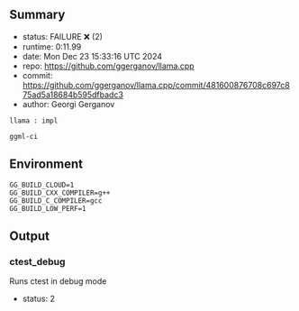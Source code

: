## Summary

- status:  FAILURE ❌ (2)
- runtime: 0:11.99
- date:    Mon Dec 23 15:33:16 UTC 2024
- repo:    https://github.com/ggerganov/llama.cpp
- commit:  https://github.com/ggerganov/llama.cpp/commit/481600876708c697c875ad5a18684b595dfbadc3
- author:  Georgi Gerganov
```
llama : impl

ggml-ci
```

## Environment

```
GG_BUILD_CLOUD=1
GG_BUILD_CXX_COMPILER=g++
GG_BUILD_C_COMPILER=gcc
GG_BUILD_LOW_PERF=1
```

## Output

### ctest_debug

Runs ctest in debug mode
- status: 2
```

```

